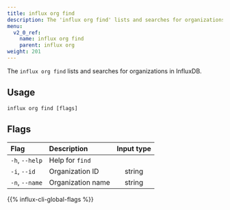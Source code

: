```yaml
---
title: influx org find
description: The 'influx org find' lists and searches for organizations in InfluxDB.
menu:
  v2_0_ref:
    name: influx org find
    parent: influx org
weight: 201
---
```


The `influx org find` lists and searches for organizations in InfluxDB.

## Usage
```
influx org find [flags]
```

## Flags
| Flag           | Description       | Input type  |
|:----           |:-----------       |:----------: |
| `-h`, `--help` | Help for `find`   |             |
| `-i`, `--id`   | Organization ID   | string      |
| `-n`, `--name` | Organization name | string      |

{{% influx-cli-global-flags %}}
